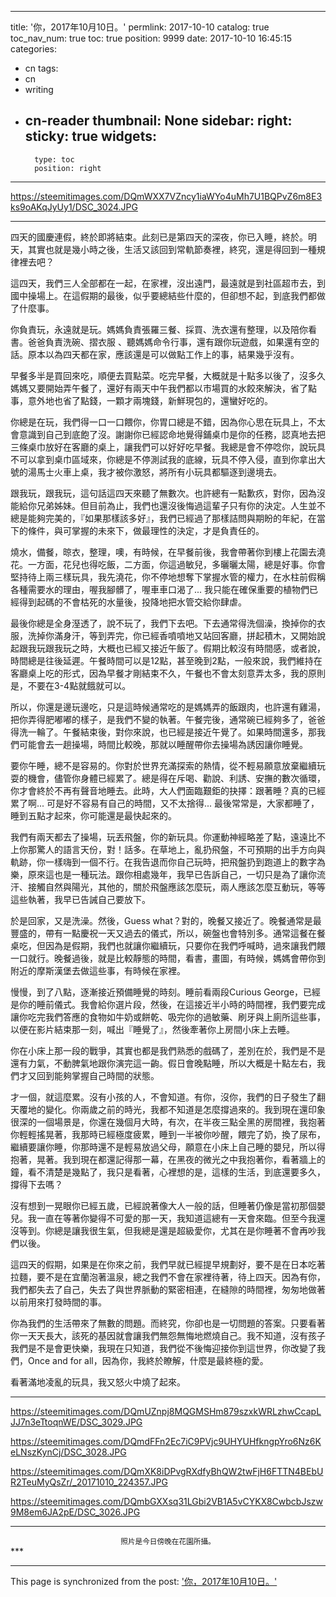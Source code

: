 
---
title: '你，2017年10月10日。'
permlink: 2017-10-10
catalog: true
toc_nav_num: true
toc: true
position: 9999
date: 2017-10-10 16:45:15
categories:
- cn
tags:
- cn
- writing
- cn-reader
thumbnail: None
sidebar:
    right:
        sticky: true
widgets:
    -
        type: toc
        position: right
---


https://steemitimages.com/DQmWXX7VZncy1iaWYo4uMh7U1BQPvZ6m8E3ks9oAKqJyUy1/DSC_3024.JPG
***
四天的國慶連假，終於即將結束。此刻已是第四天的深夜，你已入睡，終於。明天，其實也就是幾小時之後，生活又該回到常軌節奏裡，終究，還是得回到一種規律裡去吧？

這四天，我們三人全部都在一起，在家裡，沒出遠門，最遠就是到社區超市去，到國中操場上。在這假期的最後，似乎要總結些什麼的，但卻想不起，到底我們都做了什麼事。

你負責玩，永遠就是玩。媽媽負責張羅三餐、採買、洗衣還有整理，以及陪你看書。爸爸負責洗碗、摺衣服 、聽媽媽命令行事，還有跟你玩遊戲，如果還有空的話。原本以為四天都在家，應該還是可以做點工作上的事，結果幾乎沒有。

早餐多半是買回來吃，順便去買點菜。吃完早餐，大概就是十點多以後了，沒多久媽媽又要開始弄午餐了，還好有兩天中午我們都以市場買的水餃來解決，省了點事，意外地也省了點錢，一顆才兩塊錢，新鮮現包的，還蠻好吃的。

你總是在玩，我們得一口一口餵你，你胃口總是不錯，因為你心思在玩具上，不太會意識到自己到底飽了沒。謝謝你已經認命地覺得鋪桌巾是你的任務，認真地去把三條桌巾放好在客廳的桌上，讓我們可以好好吃早餐。我總是會不停唸你，說玩具不可以拿到桌巾區域來，你總是不停測試我的底線，玩具不停入侵，直到你拿出大號的湯馬士火車上桌，我才被你激怒，將所有小玩具都驅逐到邊境去。

跟我玩，跟我玩，這句話這四天來聽了無數次。也許總有一點歉疚，對你，因為沒能給你兄弟姊妹。但目前為止，我們也還沒後悔過這輩子只有你的決定。人生並不總是能夠完美的，『如果那樣該多好』，我們已經過了那樣詰問與期盼的年紀，在當下的條件，與可掌握的未來下，做最理性的決定，才是負責任的。

燒水，備餐，晾衣，整理，噢，有時候，在早餐前後，我會帶著你到樓上花園去澆花。一方面，花兒也得吃飯，二方面，你這過敏兒，多曬曬太陽，總是好事。你會堅持待上兩三樣玩具，我先澆花，你不停地想奪下掌握水管的權力，在水柱前假稱各種需要水的理由，喔我腳髒了，喔車車口渴了... 我只能在確保重要的植物們已經得到起碼的不會枯死的水量後，投降地把水管交給你肆虐。

最後你總是全身溼透了，說不玩了，我們下去吧。下去通常得洗個澡，換掉你的衣服，洗掉你滿身汗，等到弄完，你已經香噴噴地又站回客廳，拼起積木，又開始說起跟我玩跟我玩之時，大概也已經又接近午飯了。假期比較沒有時間感，或者說，時間總是往後延遲。午餐時間可以是12點，甚至晚到2點，一般來說，我們維持在客廳桌上吃的形式，因為早餐才剛結束不久，午餐也不會太刻意弄太多，我的原則是，不要在3-4點就餓就可以。

所以，你還是邊玩邊吃，只是這時候通常吃的是媽媽弄的飯跟肉，也許還有雞湯，把你弄得肥嘟嘟的樣子，是我們不變的執著。午餐完後，通常碗已經夠多了，爸爸得洗一輪了。午餐結束後，對你來說，也已經是接近午覺了。如果時間還多，那我們可能會去一趟操場，時間比較晚，那就以睡醒帶你去操場為誘因讓你睡覺。

要你午睡，總不是容易的。你對於世界充滿探索的熱情，從不輕易願意放棄繼續玩耍的機會，儘管你身體已經累了。總是得在斥喝、勸說、利誘、安撫的數次循環，你才會終於不再有聲音地睡去。此時，大人們面臨艱鉅的抉擇：跟著睡？真的已經累了啊... 可是好不容易有自己的時間，又不太捨得... 最後常常是，大家都睡了，睡到五點才起來，你可能還是最快起來的。

我們有兩天都去了操場，玩丟飛盤，你的新玩具。你運動神經略差了點，遠遠比不上你那驚人的語言天份，對！話多。在草地上，亂扔飛盤，不可預期的出手方向與軌跡，你一樣嗨到一個不行。在我告退而你自己玩時，把飛盤扔到跑道上的數字為樂，原來這也是一種玩法。跟你相處幾年，我早已告訴自己，一切只是為了讓你流汗、接觸自然與陽光，其他的，關於飛盤應該怎麼玩，兩人應該怎麼互動玩，等等這些執著，我早已告誡自己要放下。

於是回家，又是洗澡。然後，Guess what？對的，晚餐又接近了。晚餐通常是最豐盛的，帶有一點慶祝一天又過去的儀式，所以，碗盤也會特別多。通常這餐在餐桌吃，但因為是假期，我們也就讓你繼續玩，只要你在我們呼喊時，過來讓我們餵一口就行。晚餐過後，就是比較靜態的時間，看書，畫圖，有時候，媽媽會帶你到附近的摩斯漢堡去做這些事，有時候在家裡。

慢慢，到了八點，逐漸接近預備睡覺的時刻。睡前看兩段Curious George，已經是你的睡前儀式。我會給你選片段，然後，在這接近半小時的時間裡，我們要完成讓你吃完我們答應的食物如牛奶或餅乾、吸完你的過敏藥、刷牙與上廁所這些事，以便在影片結束那一刻，喊出『睡覺了』，然後牽著你上房間小床上去睡。

你在小床上那一段的戰爭，其實也都是我們熟悉的戲碼了，差別在於，我們是不是還有力氣，不動脾氣地跟你演完這一齣。假日會晚點睡，所以大概是十點左右，我們才又回到能夠掌握自己時間的狀態。

才一個，就這麼累。沒有小孩的人，不會知道。有你，沒你，我們的日子發生了翻天覆地的變化。你兩歲之前的時光，我都不知道是怎麼撐過來的。我到現在還印象很深的一個場景是，你還在幾個月大時，有次，在半夜三點全黑的房間裡，我抱著你輕輕搖晃著，我那時已經極度疲累，睡到一半被你吵醒，餵完了奶，換了尿布，繼續要讓你睡，你那時還不是輕易放過父母，願意在小床上自己睡的嬰兒，所以得抱著，晃著。我到現在都還記得那一幕，在黑夜的微光之中我抱著你，看著牆上的鐘，看不清楚是幾點了，我只是看著，心裡想的是，這樣的生活，到底還要多久，撐得下去嗎？

沒有想到一晃眼你已經五歲，已經說著像大人一般的話，但睡著仍像是當初那個嬰兒。我一直在等著你變得不可愛的那一天，我知道這總有一天會來臨。但至今我還沒等到。你總是讓我很生氣，但我總是還是超級愛你，尤其在是你睡著不會再吵我們以後。

這四天的假期，如果是在你來之前，我們早就已經提早規劃好，要不是在日本吃著拉麵，要不是在宜蘭泡著溫泉，總之我們不會在家裡待著，待上四天。因為有你，我們都失去了自己，失去了與世界脈動的緊密相連，在縫隙的時間裡，匆匆地做著以前用來打發時間的事。

你為我們的生活帶來了無數的問題。而終究，你卻也是一切問題的答案。只要看著你一天天長大，該死的基因就會讓我們無怨無悔地燃燒自己。我不知道，沒有孩子我們是不是會更快樂，我現在只知道，我們從不後悔迎接你到這世界，你改變了我們，Once and for all，因為你，我終於瞭解，什麼是最終極的愛。

看著滿地凌亂的玩具，我又怒火中燒了起來。

***
https://steemitimages.com/DQmUZnpj8MQGMSHm879szxkWRLzhwCcapLJJ7n3eTtoqnWE/DSC_3029.JPG

https://steemitimages.com/DQmdFFn2Ec7iC9PVjc9UHYUHfkngpYro6Nz6KeLNszKynCj/DSC_3028.JPG

https://steemitimages.com/DQmXK8iDPvgRXdfyBhQW2twFjH6FTTN4BEbUR2TeuMyQsZr/_20171010_224357.JPG

https://steemitimages.com/DQmbGXXsq31LGbi2VB1A5vCYKX8CwbcbJszw9M8em6JA2pE/DSC_3026.JPG

***
<center><sub>照片是今日傍晚在花園所攝。</sub></center>
***

- - -

This page is synchronized from the post: ['你，2017年10月10日。'](https://steemit.com/@deanliu/2017-10-10)
